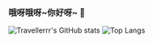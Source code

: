 ### 哦呀哦呀\~你好呀~ 👋

<!--
**Travellerrr/Travellerrr** is a ✨ _special_ ✨ repository because its `README.md` (this file) appears on your GitHub profile.

Here are some ideas to get you started:

- 🔭 I’m currently working on ...
- 🌱 I’m currently learning ...
- 👯 I’m looking to collaborate on ...
- 🤔 I’m looking for help with ...
- 💬 Ask me about ...
- 📫 How to reach me: ...
- 😄 Pronouns: ...
- ⚡ Fun fact: ...
-->

![Travellerrr's GitHub stats](https://github-readme-stats.vercel.app/api?username=travellerrr&show_icons=true)
![Top Langs](https://github-readme-stats.vercel.app/api/top-langs/?username=Travellerrr)
